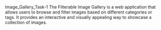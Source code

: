 Image_Gallery_Task-1
The Filterable Image Gallery is a web application that allows users to browse and filter images based on different categories or tags. It provides an interactive and visually appealing way to showcase a collection of images.

